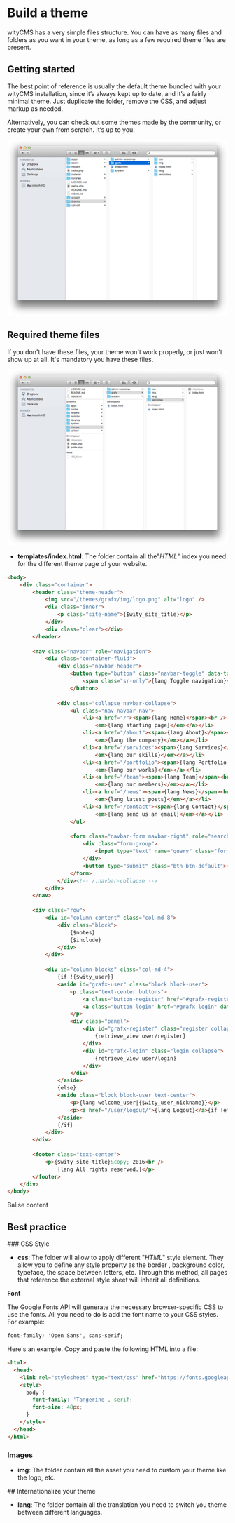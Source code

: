 # Build a theme

wityCMS has a very simple files structure. You can have as many files and folders as you want in your theme, as long as a few required theme files are present.

## Getting started

The best point of reference is usually the default theme bundled with your wityCMS installation, since it’s always kept up to date, and it’s a fairly minimal theme. Just duplicate the folder, remove the CSS, and adjust markup as needed.

Alternatively, you can check out some themes made by the community, or create your own from scratch. It‘s up to you.

![](02-witycms-folders-theme.png)

## Required theme files

If you don't have these files, your theme won't work properly, or just won't show up at all. It's mandatory you have these files. 

![](02-folders-template.png)

* **templates/index.html**: The folder contain all the"*HTML*" index you need for the different theme page of your website.

```html
<body>
    <div class="container">
        <header class="theme-header">
            <img src="/themes/grafx/img/logo.png" alt="logo" />
            <div class="inner">
                <p class="site-name">{$wity_site_title}</p>
            </div>
            <div class="clear"></div>
        </header>

        <nav class="navbar" role="navigation">
            <div class="container-fluid">
                <div class="navbar-header">
                    <button type="button" class="navbar-toggle" data-toggle="collapse" data-target=".navbar-collapse">
                        <span class="sr-only">{lang Toggle navigation}</span>
                    </button>

                <div class="collapse navbar-collapse">
                    <ul class="nav navbar-nav">
                        <li><a href="/"><span>{lang Home}</span><br />
                            <em>{lang starting page}</em></a></li>
                        <li><a href="/about"><span>{lang About}</span><br />
                            <em>{lang the company}</em></a></li>
                        <li><a href="/services"><span>{lang Services}</span><br />
                            <em>{lang our skills}</em></a></li>
                        <li><a href="/portfolio"><span>{lang Portfolio}</span><br />
                            <em>{lang our works}</em></a></li>
                        <li><a href="/team"><span>{lang Team}</span><br />
                            <em>{lang our members}</em></a></li>
                        <li><a href="/news"><span>{lang News}</span><br />
                            <em>{lang latest posts}</em></a></li>
                        <li><a href="/contact"><span>{lang Contact}</span><br />
                            <em>{lang send us an email}</em></a></li>
                    </ul>

                    <form class="navbar-form navbar-right" role="search" action="/search" method="get">
                        <div class="form-group">
                            <input type="text" name="query" class="form-control" placeholder="{lang Search the website}" size="30" />
                        </div>
                        <button type="submit" class="btn btn-default"><span class="glyphicon glyphicon-search"></span></button>
                    </form>
                </div><!-- /.navbar-collapse -->
            </div>
        </nav>

        <div class="row">
            <div id="column-content" class="col-md-8">
                <div class="block">
                    {$notes}
                    {$include}
                </div>
            </div>

            <div id="column-blocks" class="col-md-4">
                {if !{$wity_user}}
                <aside id="grafx-user" class="block block-user">
                    <p class="text-center buttons">
                        <a class="button-register" href="#grafx-register" data-toggle="collapse" data-parent="#grafx-user">{lang Sign up} <img src="/themes/grafx/img/sign-in.png" alt="Sign in" /></a>
                        <a class="button-login" href="#grafx-login" data-toggle="collapse" data-parent="#grafx-user"><img src="/themes/grafx/img/login.png" alt="Login" /> {lang Login}</a>
                    </p>
                    <div class="panel">
                        <div id="grafx-register" class="register collapse">
                            {retrieve_view user/register}
                        </div>
                        <div id="grafx-login" class="login collapse">
                            {retrieve_view user/login}
                        </div>
                    </div>
                </aside>
                {else}
                <aside class="block block-user text-center">
                    <p>{lang welcome_user|{$wity_user_nickname}}</p>
                    <p><a href="/user/logout/">{lang Logout}</a>{if !empty({$wity_user_access})} - <a href="/admin/">{lang Administration}</a>{/if}</p>
                </aside>
                {/if}
            </div>
        </div>

        <footer class="text-center">
            <p>{$wity_site_title}&copy; 2016<br />
                {lang All rights reserved.}</p>
        </footer>
    </div>
</body>
```

Balise content

## Best practice 

### CSS Style

* **css**: The folder will allow to apply different "*HTML*" style element. They allow you to define any style property as the border , background color, typeface, the space between letters, etc. Through this method, all pages that reference the external style sheet will inherit all definitions.

**Font**

The Google Fonts API will generate the necessary browser-specific CSS to use the fonts. All you need to do is add the font name to your CSS styles. For example:

```css
font-family: 'Open Sans', sans-serif;
```

Here's an example. Copy and paste the following HTML into a file:

```html
<html>
  <head>
    <link rel="stylesheet" type="text/css" href="https://fonts.googleapis.com/css?family=Tangerine">
    <style>
      body {
        font-family: 'Tangerine', serif;
        font-size: 48px;
      }
    </style>
  </head>
</html>
```

### Images 

* **img**: The folder contain all the asset you need to custom your theme like the logo, etc.



## Internationalize your theme

* **lang**: The folder contain all the translation you need to switch you theme between different languages.